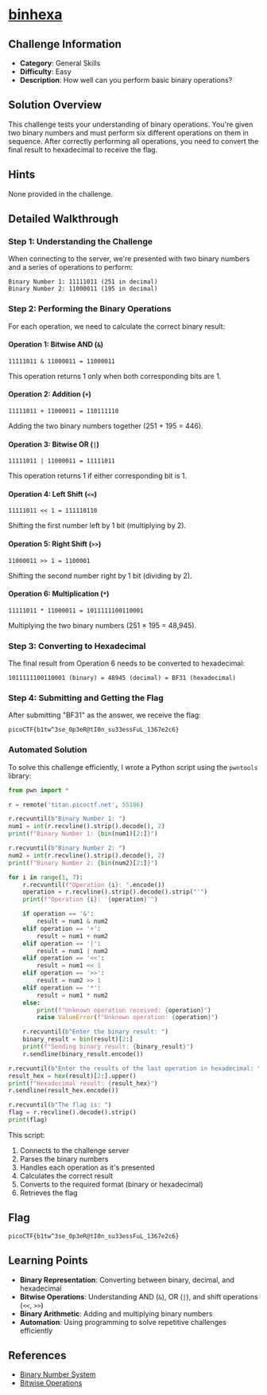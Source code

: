 # [binhexa](https://play.picoctf.org/practice/challenge/404)

## Challenge Information

- **Category**: General Skills
- **Difficulty**: Easy
- **Description**: How well can you perform basic binary operations?

## Solution Overview

This challenge tests your understanding of binary operations. You're given two binary numbers and must perform six different operations on them in sequence. After correctly performing all operations, you need to convert the final result to hexadecimal to receive the flag.

## Hints
None provided in the challenge.

## Detailed Walkthrough

### Step 1: Understanding the Challenge
When connecting to the server, we're presented with two binary numbers and a series of operations to perform:
```
Binary Number 1: 11111011 (251 in decimal)
Binary Number 2: 11000011 (195 in decimal)
```

### Step 2: Performing the Binary Operations
For each operation, we need to calculate the correct binary result:
#### Operation 1: Bitwise AND (`&`)
```
11111011 & 11000011 = 11000011
```
This operation returns 1 only when both corresponding bits are 1.
#### Operation 2: Addition (`+`)
```
11111011 + 11000011 = 110111110
```
Adding the two binary numbers together (251 + 195 = 446).
#### Operation 3: Bitwise OR (`|`)
```
11111011 | 11000011 = 11111011
```
This operation returns 1 if either corresponding bit is 1.

#### Operation 4: Left Shift (`<<`)
```
11111011 << 1 = 111110110
```
Shifting the first number left by 1 bit (multiplying by 2).

#### Operation 5: Right Shift (`>>`)
```
11000011 >> 1 = 1100001
```
Shifting the second number right by 1 bit (dividing by 2).

#### Operation 6: Multiplication (`*`)
```
11111011 * 11000011 = 1011111100110001
```
Multiplying the two binary numbers (251 × 195 = 48,945).

### Step 3: Converting to Hexadecimal
The final result from Operation 6 needs to be converted to hexadecimal:
```
1011111100110001 (binary) = 48945 (decimal) = BF31 (hexadecimal)
```

### Step 4: Submitting and Getting the Flag
After submitting "BF31" as the answer, we receive the flag:
```
picoCTF{b1tw^3se_0p3eR@tI0n_su33essFuL_1367e2c6}
```

### Automated Solution
To solve this challenge efficiently, I wrote a Python script using the `pwntools` library:
```python
from pwn import *

r = remote('titan.picoctf.net', 55186)

r.recvuntil(b"Binary Number 1: ")
num1 = int(r.recvline().strip().decode(), 2)
print(f"Binary Number 1: {bin(num1)[2:]}")

r.recvuntil(b"Binary Number 2: ")
num2 = int(r.recvline().strip().decode(), 2)
print(f"Binary Number 2: {bin(num2)[2:]}")

for i in range(1, 7):
    r.recvuntil(f"Operation {i}: ".encode())
    operation = r.recvline().strip().decode().strip("'")
    print(f"Operation {i}: '{operation}'")

    if operation == '&':
        result = num1 & num2
    elif operation == '+':
        result = num1 + num2
    elif operation == '|':
        result = num1 | num2
    elif operation == '<<':
        result = num1 << 1
    elif operation == '>>':
        result = num2 >> 1
    elif operation == '*':
        result = num1 * num2
    else:
        print(f"Unknown operation received: {operation}")
        raise ValueError(f"Unknown operation: {operation}")

    r.recvuntil(b"Enter the binary result: ")
    binary_result = bin(result)[2:]
    print(f"Sending binary result: {binary_result}")
    r.sendline(binary_result.encode())

r.recvuntil(b"Enter the results of the last operation in hexadecimal: ")
result_hex = hex(result)[2:].upper()
print(f"Hexadecimal result: {result_hex}")
r.sendline(result_hex.encode())

r.recvuntil(b"The flag is: ")
flag = r.recvline().decode().strip()
print(flag)
```

This script:

1. Connects to the challenge server
2. Parses the binary numbers
3. Handles each operation as it's presented
4. Calculates the correct result
5. Converts to the required format (binary or hexadecimal)
6. Retrieves the flag

## Flag
```
picoCTF{b1tw^3se_0p3eR@tI0n_su33essFuL_1367e2c6}
```

## Learning Points

- **Binary Representation**: Converting between binary, decimal, and hexadecimal
- **Bitwise Operations**: Understanding AND (`&`), OR (`|`), and shift operations (`<<`, `>>`)
- **Binary Arithmetic**: Adding and multiplying binary numbers
- **Automation**: Using programming to solve repetitive challenges efficiently

## References

- [Binary Number System](https://en.wikipedia.org/wiki/Binary_number)
- [Bitwise Operations](https://en.wikipedia.org/wiki/Bitwise_operation)